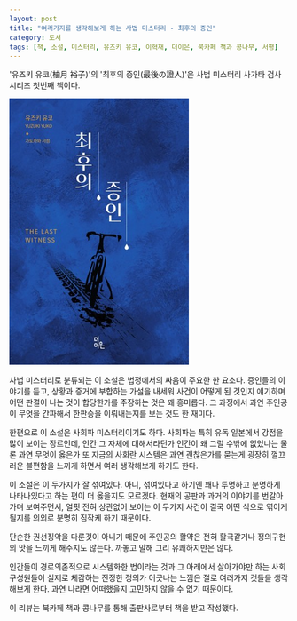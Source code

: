 ```yaml
---
layout: post
title: "여러가지를 생각해보게 하는 사법 미스터리 - 최후의 증인"
category: 도서
tags: [책, 소설, 미스터리, 유즈키 유코, 이혁재, 더이은, 북카페 책과 콩나무, 서평]
---
```


'유즈키 유코(柚月 裕子)'의
'최후의 증인(最後の證人)'은
사법 미스터리 사가타 검사 시리즈 첫번째 책이다.

![표지](/images/saigo-no-shonin-book-h480.jpg)

사법 미스터리로 분류되는 이 소설은
법정에서의 싸움이 주요한 한 요소다.
증인들의 이야기를 듣고,
상황과 증거에 부합하는 가설을 내세워
사건이 어떻게 된 것인지 얘기하며
어떤 판결이 나는 것이 합당한가를 주장하는 것은 꽤 흥미롭다.
그 과정에서 과연 주인공이 무엇을 간파해서 한판승을 이뤄내는지를 보는 것도 한 재미다.

한편으로 이 소설은 사회파 미스터리이기도 하다.
사회파는 특히 유독 일본에서 강점을 많이 보이는 장르인데,
인간 그 자체에 대해서라던가
인간이 왜 그럴 수밖에 없었나는 물론
과연 무엇이 옳은가
또 지금의 사회란 시스템은 과연 괜찮은가를 묻는게
굉장히 껄끄러운 불편함을 느끼게 하면서
여러 생각해보게 하기도 한다.

이 소설은 이 두가지가 잘 섞여있다.
아니, 섞여있다고 하기엔 꽤나 투명하고 분명하게 나타나있다고 하는 편이 더 옳을지도 모르겠다.
현재의 공판과 과거의 이야기를 번갈아가며 보여주면서,
얼핏 전혀 상관없어 보이는 이 두가지 사건이
결국 어떤 식으로 엮이게 될지를 의외로 분명히 짐작케 하기 때문이다.

단순한 권선징악을 다룬것이 아니기 때문에
주인공의 활약은 전혀 활극같거나 정의구현의 맛을 느끼게 해주지도 않는다.
까놓고 말해 그리 유쾌하지만은 않다.

인간들이 경로의존적으로 시스템화한 법이라는 것과
그 아래에서 살아가야만 하는 사회 구성원들이 실제로 체감하는 진정한 정의가 어긋나는 느낌은
절로 여러가지 것들을 생각해보게 한다.
과연 나라면 어떠했을지 고민하지 않을 수 없기 때문이다.



<div class="im im-info">
이 리뷰는 북카페 책과 콩나무를 통해 출판사로부터 책을 받고 작성했다.
</div>
